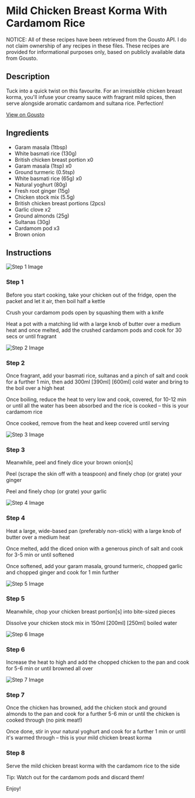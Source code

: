 # Mild Chicken Breast Korma With Cardamom Rice

NOTICE: All of these recipes have been retrieved from the Gousto API. I do not claim ownership of any recipes in these files. These recipes are provided for informational purposes only, based on publicly available data from Gousto.

## Description

Tuck into a quick twist on this favourite. For an irresistible chicken breast korma, you'll infuse your creamy sauce with fragrant mild spices, then serve alongside aromatic cardamom and sultana rice. Perfection!

[View on Gousto](https://www.gousto.co.uk/recipes/cookbook/mild-chicken-breast-korma-with-cardamom-rice)

## Ingredients

- Garam masala (1tbsp)
- White basmati rice (130g)
- British chicken breast portion x0
- Garam masala (1tsp) x0
- Ground turmeric (0.5tsp)
- White basmati rice (65g) x0
- Natural yoghurt (80g)
- Fresh root ginger (15g)
- Chicken stock mix (5.5g)
- British chicken breast portions (2pcs)
- Garlic clove x2
- Ground almonds (25g)
- Sultanas (30g)
- Cardamom pod x3
- Brown onion

## Instructions

![Step 1 Image](https://production-media.gousto.co.uk/cms/recipe-step-image/Step-1-1638267414006-x200.jpg)

### Step 1

Before you start cooking, take your chicken out of the fridge, open the packet and let it air, then boil half a kettle

Crush your cardamom pods open by squashing them with a knife

Heat a pot with a matching lid with a large knob of butter over a medium heat and once melted, add the crushed cardamom pods and cook for 30 secs or until fragrant

![Step 2 Image](https://production-media.gousto.co.uk/cms/recipe-step-image/Step-2-1638267418155-x200.jpg)

### Step 2

Once fragrant, add your basmati rice, sultanas and a pinch of salt and cook for a further 1 min, then add 300ml <span class="text-purple">[390ml]</span> <span class="text-danger">[600ml]</span> cold water and bring to the boil over a high heat

Once boiling, reduce the heat to very low and cook, covered, for 10-12 min or until all the water has been absorbed and the rice is cooked – this is your cardamom rice

Once cooked, remove from the heat and keep covered until serving

![Step 3 Image](https://production-media.gousto.co.uk/cms/recipe-step-image/Step-3-1638267421015-x200.jpg)

### Step 3

Meanwhile, peel and finely dice your brown onion[s]

Peel (scrape the skin off with a teaspoon) and finely chop (or grate) your ginger

Peel and finely chop (or grate) your garlic

![Step 4 Image](https://production-media.gousto.co.uk/cms/recipe-step-image/step-4-1638267424787-x200.jpg)

### Step 4

Heat a large, wide-based pan (preferably non-stick) with a large knob of butter over a medium heat

Once melted, add the diced onion with a generous pinch of salt and cook for 3-5 min or until softened

Once softened, add your garam masala, ground turmeric, chopped garlic and chopped ginger and cook for 1 min further

![Step 5 Image](https://production-media.gousto.co.uk/cms/recipe-step-image/Step-5-1638267427312-x200.jpg)

### Step 5

Meanwhile, chop your chicken breast portion[s] into bite-sized pieces

Dissolve your chicken stock mix in 150ml <span class="text-purple">[200ml]</span> <span class="text-danger">[250ml]</span> boiled water

![Step 6 Image](https://production-media.gousto.co.uk/cms/recipe-step-image/Step-6-1638267430323-x200.jpg)

### Step 6

Increase the heat to high and add the chopped chicken to the pan and cook for 5-6 min or until browned all over

![Step 7 Image](https://production-media.gousto.co.uk/cms/recipe-step-image/Step-7-1638267433199-x200.jpg)

### Step 7

Once the chicken has browned, add the chicken stock and ground almonds to the pan and cook for a further 5-6 min or until the chicken is cooked through (no pink meat!)

Once done, stir in your natural yoghurt and cook for a further 1 min or until it's warmed through – this is your mild chicken breast korma

### Step 8

Serve the mild chicken breast korma with the cardamom rice to the side

Tip: Watch out for the cardamom pods and discard them!

Enjoy!

